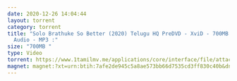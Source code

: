 ```yaml
---
date: 2020-12-26 14:04:44
layout: torrent
category: torrent
title: "Solo Brathuke So Better (2020) Telugu HQ PreDVD - XviD - 700MB - HQ Line
  Audio - MP3 :"
size: "700MB "
type: Video
torrent: https://www.1tamilmv.me/applications/core/interface/file/attachment.php?id=70660
magnet: magnet:?xt=urn:btih:7afe2de945c5a8ae573bb66d7535cd3ff830c40b&dn=www.1TamilMV.me%20-%20Solo%20Brathuke%20So%20Better%20(2020)%20Telugu%20HQ%20PreDVD%20-%20XviD%20-%20700MB%20-%20HQ%20Line%20Aud.avi&tr=udp%3a%2f%2fp4p.arenabg.com%3a1337%2fannounce&tr=http%3a%2f%2fpow7.com%3a80%2fannounce&tr=udp%3a%2f%2ftracker.tiny-vps.com%3a6969%2fannounce&tr=http%3a%2f%2ftracker2.itzmx.com%3a6961%2fannounce&tr=udp%3a%2f%2f151.80.120.114%3a2710%2fannounce&tr=udp%3a%2f%2f9.rarbg.com%3a2790%2fannounce&tr=udp%3a%2f%2f9.rarbg.to%3a2740%2fannounce&tr=udp%3a%2f%2fopen.stealth.si%3a80%2fannounce&tr=udp%3a%2f%2ftracker.leechers-paradise.org%3a6969%2fannounce&tr=udp%3a%2f%2ftracker.opentrackr.org%3a1337%2fannounce&tr=http%3a%2f%2ft.nyaatracker.com%3a80%2fannounce
---
```

